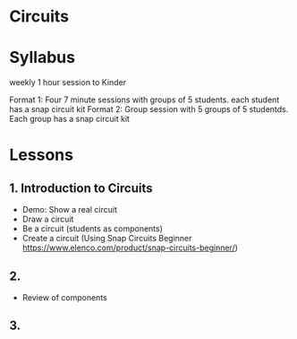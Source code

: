 # Circuits

# Syllabus

weekly 1 hour session to Kinder

Format 1: Four 7 minute sessions with groups of 5 students.  each student has a snap circuit kit
Format 2: Group session with 5 groups of 5 studentds.  Each group has a snap circuit kit

# Lessons

## 1. Introduction to Circuits
* Demo: Show a real circuit
* Draw a circuit
* Be a circuit (students as components)
* Create a circuit (Using Snap Circuits Beginner https://www.elenco.com/product/snap-circuits-beginner/)

## 2. 
* Review of components

## 3. 
